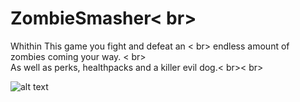# ZombieSmasher< br>

Whithin This game you fight and defeat an < br> 
endless amount of zombies coming your way. < br>  
As well as perks, healthpacks and a killer evil dog.< br>< br>

![alt text](file://First//pic1.png)
